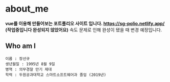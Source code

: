 # about_me

**vue를 이용해 만들어보는 포트폴리오 사이트 입니다.
https://sg-polio.netlify.app/ (작업중입니다 완성되지 않았어요)**
속도 문제로 인해 완성이 됐을 때 변경 예정입니다.

## Who am I

```
이름 : 장선규
생년월일 : 1995년 8월 9일
병역 : 의무경찰 만기 제대
학력 : 두원공과대학교 스마트소프트웨어과 졸업 (2019년)
```
